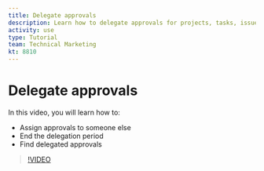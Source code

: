 ```yaml
---
title: Delegate approvals
description: Learn how to delegate approvals for projects, tasks, issues, and timecards to another [!DNL Adobe Workfront] user.
activity: use
type: Tutorial
team: Technical Marketing
kt: 8810
---
```

# Delegate approvals

In this video, you will learn how to:

* Assign approvals to someone else
* End the delegation period
* Find delegated approvals 

>[!VIDEO](https://video.tv.adobe.com/v/336094/?quality=12)

<!---
learn more URLS
Delegate approval request
--->
